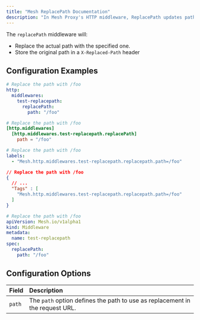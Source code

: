```yaml
---
title: "Mesh ReplacePath Documentation"
description: "In Mesh Proxy's HTTP middleware, ReplacePath updates paths before forwarding requests. Read the technical documentation."
---
```


The `replacePath` middleware will:

- Replace the actual path with the specified one.
- Store the original path in a `X-Replaced-Path` header

## Configuration Examples

```yaml tab="Structured (YAML)"
# Replace the path with /foo
http:
  middlewares:
    test-replacepath:
      replacePath:
        path: "/foo"
```

```toml tab="Structured (TOML)"
# Replace the path with /foo
[http.middlewares]
  [http.middlewares.test-replacepath.replacePath]
    path = "/foo"
```

```yaml tab="Labels"
# Replace the path with /foo
labels:
  - "Mesh.http.middlewares.test-replacepath.replacepath.path=/foo"
```

```json tab="Tags"
// Replace the path with /foo
{
  // ...
  "Tags" : [
    "Mesh.http.middlewares.test-replacepath.replacepath.path=/foo"
  ]
} 
```

```yaml tab="Kubernetes"
# Replace the path with /foo
apiVersion: Mesh.io/v1alpha1
kind: Middleware
metadata:
  name: test-replacepath
spec:
  replacePath:
    path: "/foo"
```

## Configuration Options

| Field | Description |
|:------|:------------|
| `path` | The `path` option defines the path to use as replacement in the request URL. |
